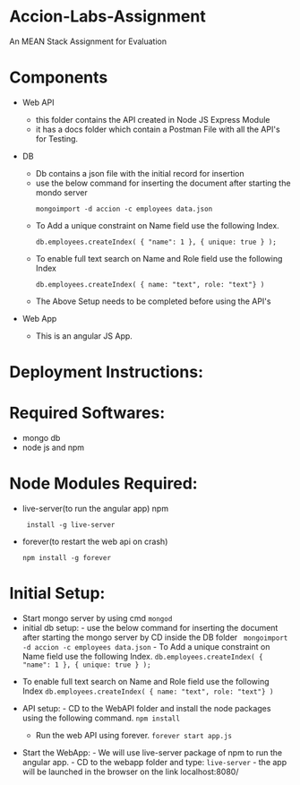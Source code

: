 # Accion-Labs-Assignment
An MEAN Stack Assignment for Evaluation

# Components

* Web API
  - this folder contains the API created in Node JS Express Module
  - it has a docs folder which contain a Postman File with all the API's for Testing.

* DB
  - Db contains a json file with the initial record for insertion
  - use the below command for inserting the document after starting the mondo server
    ``` 
    mongoimport -d accion -c employees data.json
    ```
  - To Add a unique constraint on Name field use the following Index.
    ```
    db.employees.createIndex( { "name": 1 }, { unique: true } );
    ```
  - To enable full text search on Name and Role field use the following Index
    ```
    db.employees.createIndex( { name: "text", role: "text"} )
    ```
  - The Above Setup needs to be completed before using the API's

* Web App
  - This is an angular JS App.
  
# Deployment Instructions:

   # Required Softwares:
   * mongo db
   * node js and npm
    
   # Node Modules Required:
   * live-server(to run the angular app) npm 
     ```
      install -g live-server
     ```
   * forever(to restart the web api on crash) 
      ```
      npm install -g forever
      ```
    
   # Initial Setup:
   * Start mongo server by using cmd
            ```
            mongod
            ```
   * initial db setup:
    - use the below command for inserting the document after starting the mongo server by CD inside the DB folder
             ``` 
             mongoimport -d accion -c employees data.json
             ```
    - To Add a unique constraint on Name field use the following Index.
             ```
             db.employees.createIndex( { "name": 1 }, { unique: true } );
             ```
   - To enable full text search on Name and Role field use the following Index
             ```
             db.employees.createIndex( { name: "text", role: "text"} )
             ```
   * API setup:
    - CD to the WebAPI folder and install the node packages using the following command.
            ```
            npm install
            ```
     - Run the web API using forever.
            ```
            forever start app.js
            ```
        
   * Start the WebApp:
    - We will use live-server package of npm to run the angular app.
    - CD to the webapp folder and type:
            ```
            live-server
            ```
    - the app will be launched in the browser on the link localhost:8080/
    
    
